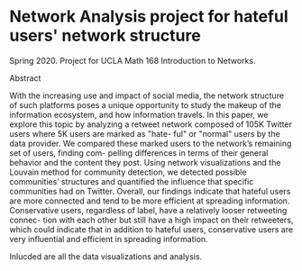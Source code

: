 # Network Analysis project for hateful users' network structure
Spring 2020. Project for UCLA Math 168 Introduction to Networks. 

Abstract

With the increasing use and impact of social media, the network structure of such platforms poses a unique opportunity to study the makeup of the information ecosystem, and how information travels. In this paper, we explore this topic by analyzing a retweet network composed of 105K Twitter users where 5K users are marked as "hate- ful" or "normal" users by the data provider. We compared these marked users to the network’s remaining set of users, finding com- pelling differences in terms of their general behavior and the content they post. Using network visualizations and the Louvain method for community detection, we detected possible communities’ structures and quantified the influence that specific communities had on Twitter. Overall, our findings indicate that hateful users are more connected and tend to be more efficient at spreading information. Conservative users, regardless of label, have a relatively looser retweeting connec- tion with each other but still have a high impact on their retweeters, which could indicate that in addition to hateful users, conservative users are very influential and efficient in spreading information.

Inlucded are all the data visualizations and analysis.
